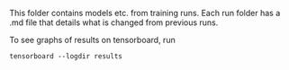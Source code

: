 This folder contains models etc. from training runs. Each run folder has a .md file that details what is changed from previous runs.

To see graphs of results on tensorboard, run

<code>tensorboard --logdir results</code>